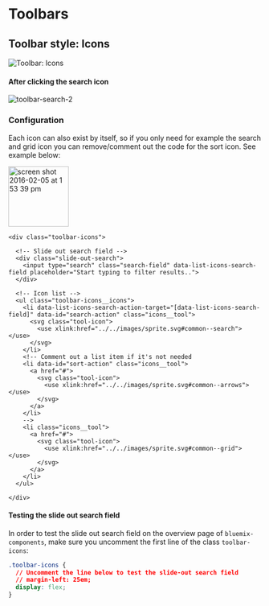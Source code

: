 # Toolbars

## Toolbar style: Icons

![Toolbar: Icons](https://uploads.github.ibm.com/github-enterprise-assets/0000/2212/0000/9454/c85087bc-cbfe-11e5-9136-f7f17976210c.png)

#### After clicking the search icon
![toolbar-search-2](https://uploads.github.ibm.com/github-enterprise-assets/0000/2212/0000/9477/a8901c8c-cc10-11e5-9807-3eb5cb107cba.gif)

### Configuration

Each icon can also exist by itself, so if you only need for example the search and grid icon you can remove/comment out the code for the sort icon. See example below:

<img width="120" alt="screen shot 2016-02-05 at 1 53 39 pm" src="https://uploads.github.ibm.com/github-enterprise-assets/0000/2212/0000/9473/ee0d5a5a-cc0f-11e5-8cb7-d6e62c0fb24b.png">

```markup
<div class="toolbar-icons">

  <!-- Slide out search field -->
  <div class="slide-out-search">
    <input type="search" class="search-field" data-list-icons-search-field placeholder="Start typing to filter results..">
  </div>

  <!-- Icon list -->
  <ul class="toolbar-icons__icons">
    <li data-list-icons-search-action-target="[data-list-icons-search-field]" data-id="search-action" class="icons__tool">
      <svg class="tool-icon">
        <use xlink:href="../../images/sprite.svg#common--search"></use>
      </svg>
    </li>
    <!-- Comment out a list item if it's not needed
    <li data-id="sort-action" class="icons__tool">
      <a href="#">
        <svg class="tool-icon">
          <use xlink:href="../../images/sprite.svg#common--arrows"></use>
        </svg>
      </a>
    </li>
    -->
    <li class="icons__tool">
      <a href="#">
        <svg class="tool-icon">
          <use xlink:href="../../images/sprite.svg#common--grid"></use>
        </svg>
      </a>
    </li>
  </ul>

</div>
```

#### Testing the slide out search field

In order to test the slide out search field on the overview page of ```bluemix-components```, make sure you uncomment the first line of the class ```toolbar-icons```:

```css
.toolbar-icons {
  // Uncomment the line below to test the slide-out search field
  // margin-left: 25em;
  display: flex;
}
```
